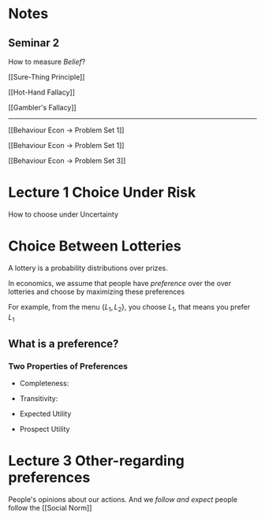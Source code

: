 
# Notes

## Seminar 2

How to measure *Belief*?

[[Sure-Thing Principle]]

[[Hot-Hand Fallacy]]

[[Gambler's Fallacy]]




---

[[Behaviour Econ -> Problem Set 1]]

[[Behaviour Econ -> Problem Set 1]]

[[Behaviour Econ -> Problem Set 3]]







# Lecture 1 Choice Under Risk

How to choose under Uncertainty

# Choice Between Lotteries

A lottery is a probability distributions over prizes.

In economics, we assume that people have *preference* over the over lotteries and choose by maximizing these preferences

For example, from the menu $\{ L_1,L_2\}$, you choose $L_1$, that means you prefer $L_1$

## What is a preference?

### Two Properties of Preferences

- Completeness:
- Transitivity:


- Expected Utility
- Prospect Utility

# Lecture 3 Other-regarding preferences

People's opinions about our actions. And we *follow and expect* people follow the [[Social Norm]]


